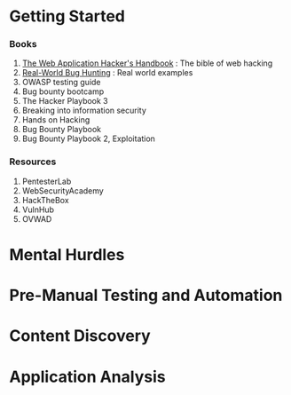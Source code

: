 # Getting Started
### Books
1. [The Web Application Hacker's Handbook](obsidian://open?vault=obsidian&file=Books%2FThe%20Web%20Application%20Hacker%E2%80%99s%20Handbook.pdf) : The bible of web hacking
2. [Real-World Bug Hunting](obsidian://open?vault=obsidian&file=Books%2FReal-World-Bug-Hunting.pdf) : Real world examples
3.  OWASP testing guide
4. Bug bounty bootcamp
5. The Hacker Playbook 3
6. Breaking into information security
7. Hands on Hacking
8. Bug Bounty Playbook
9. Bug Bounty Playbook 2, Exploitation

### Resources
1. PentesterLab
2. WebSecurityAcademy
3. HackTheBox
4. VulnHub
5. OVWAD

# Mental Hurdles
# Pre-Manual Testing and Automation
# Content Discovery
# Application Analysis
